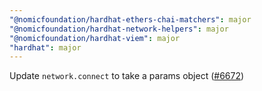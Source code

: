 ```yaml
---
"@nomicfoundation/hardhat-ethers-chai-matchers": major
"@nomicfoundation/hardhat-network-helpers": major
"@nomicfoundation/hardhat-viem": major
"hardhat": major
---
```


Update `network.connect` to take a params object ([#6672](https://github.com/NomicFoundation/hardhat/issues/6672))
